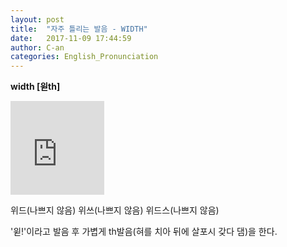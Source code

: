 ```yaml
---
layout: post
title:  "자주 틀리는 발음 - WIDTH"
date:   2017-11-09 17:44:59
author: C-an
categories: English_Pronunciation
---
```


**width [윋th]**

<iframe width="150" height="150" src="https://www.youtube.com/embed/9NEtzpHf-ao" frameborder="0" gesture="media" allowfullscreen></iframe>

위드(나쁘지 않음) 위쓰(나쁘지 않음) 위드스(나쁘지 않음)

'윋!'이라고 발음 후 가볍게 th발음(혀를 치아 뒤에 살포시 갖다 댐)을 한다.